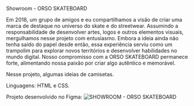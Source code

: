 Showroom - ORSO SKATEBOARD

Em 2018, um grupo de amigos e eu compartilhamos a visão de criar uma marca de destaque no universo do skate e do streetwear.
Assumindo a responsabilidade de desenvolver artes, logos e outros elementos visuais, mergulhamos nesse projeto com entusiasmo.
Embora a ideia ainda não tenha saído do papel desde então, essa experiência serviu como um trampolim para explorar novos territórios e desenvolver habilidades no mundo digital. 
Nosso compromisso com a ORSO SKATEBOARD permanece forte, alimentando nossa paixão por criar algo autêntico e memorável.

Nesse projeto, algumas ideias de camisetas.

Linguagens: HTML e CSS.

Projeto desenvolvido no Figma:
![SHOWROOM - ORSO SKATEBOARD](https://github.com/caaiofeerreira/showroom-orsoskateboard/assets/156632875/81116208-d1e8-424d-9024-505255b0d361)